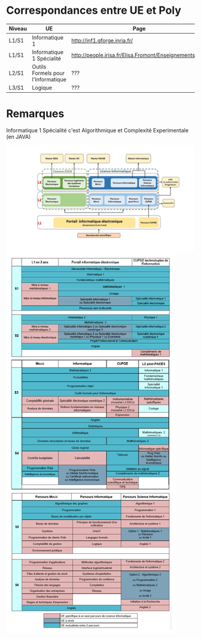 # Correspondances entre UE et Poly

| Niveau | UE | Page | Poly |
|---|---|---|---|
| L1/S1 | Informatique 1 | http://inf1.gforge.inria.fr/ | [103](https://github.com/nazimboudeffa/NOT-POLYS-IFSIC/blob/master/POLYS.md#103programmation-par-objets-parallle-et-rpartie-en-javap-le-certen-l-ungaro1454) | 
| L1/S1 | Informatique 1 Spécialité | http://people.irisa.fr/Elisa.Fromont/Enseignements.html | ??? |
| L2/S1 | Outils Formels pour l'Informatique | ??? | [89](https://github.com/nazimboudeffa/NOT-POLYS-IFSIC/blob/master/POLYS.md#89mthodes-et-outils-de-l-informatique--approche-fonctionnellea-foret-d-herman1645), [94](https://github.com/nazimboudeffa/NOT-POLYS-IFSIC/blob/master/POLYS.md#94langages-formelsa-grazon702) |
| L3/S1 | Logique | ??? | [67](https://github.com/nazimboudeffa/NOT-POLYS-IFSIC/blob/master/POLYS.md#67logique-informatiquej-houdebine522) |

# Remarques

Informatique 1 Spécialité c'est Algorithmique et Complexité Experimentale (en JAVA)

<img src="parcours.jpg" align="center">
<img src="parcours-complet.jpg" align ="center">
